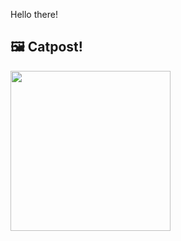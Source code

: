 Hello there!



## 🖼️ Catpost!

<sub>
    <img src="https://cdn2.thecatapi.com/images/N8k0_vIqL.jpg" height="256">
</sub>

